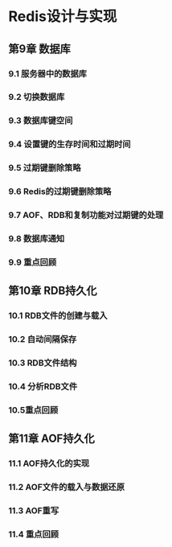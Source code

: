 # Redis设计与实现

## 第9章 数据库

### 9.1 服务器中的数据库

### 9.2 切换数据库

### 9.3 数据库键空间

### 9.4 设置键的生存时间和过期时间

### 9.5 过期键删除策略

### 9.6 Redis的过期键删除策略

### 9.7 AOF、RDB和复制功能对过期键的处理

### 9.8 数据库通知

### 9.9 重点回顾

## 第10章 RDB持久化

### 10.1 RDB文件的创建与载入

### 10.2 自动间隔保存

### 10.3 RDB文件结构

### 10.4 分析RDB文件

### 10.5重点回顾

## 第11章 AOF持久化

### 11.1 AOF持久化的实现

### 11.2 AOF文件的载入与数据还原

### 11.3 AOF重写

### 11.4 重点回顾